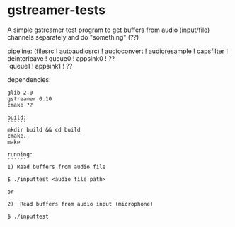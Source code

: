 gstreamer-tests
===============

A simple gstreamer test program to get buffers from audio (input/file) channels separately and do "something" (??)

pipeline:
(filesrc ! autoaudiosrc) ! audioconvert ! audioresample ! capsfilter ! deinterleave ! queue0 ! appsink0 ! ??
                                                                                          \
                                                                                           `queue1 ! appsink1 ! ??

dependencies: 
````````````
glib 2.0
gstreamer 0.10
cmake ??

build:
``````
mkdir build && cd build
cmake..
make

running:
```````
1) Read buffers from audio file

$ ./inputtest <audio file path> 

or

2)  Read buffers from audio input (microphone)

$ ./inputtest
